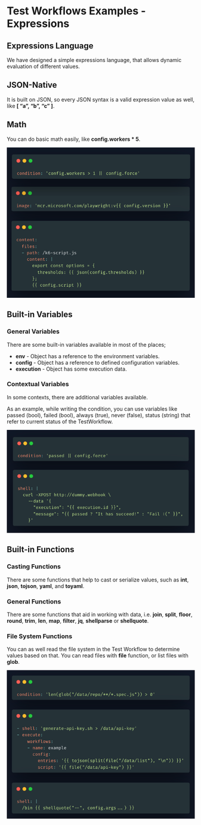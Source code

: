 # Test Workflows Examples - Expressions

## Expressions Language

We have designed a simple expressions language, that allows dynamic evaluation of different values.

## JSON-Native

It is built on JSON, so every JSON syntax is a valid expression value as well, like **[ “a”, “b”, “c” ]**.

## Math

You can do basic math easily, like **config.workers * 5**.

![Expressions](../img/expressions.png) 

## Built-in Variables

### General Variables

There are some built-in variables available in most of the places;

- **env** - Object has a reference to the environment variables.
- **config** - Object has a reference to defined configuration variables.
- **execution** - Object has some execution data.

### Contextual Variables

In some contexts, there are additional variables available.

As an example, while writing the condition, you can use variables like passed (bool), failed (bool), always (true), never (false), status (string) that refer to current status of the TestWorkflow.

![Built-in Variables](../img/built-in-variables.png) 

## Built-in Functions

### Casting Functions

There are some functions that help to cast or serialize values, such as **int**, **json**, **tojson**, **yaml**, and **toyaml**.

### General Functions

There are some functions that aid in working with data, i.e. **join**, **split**, **floor**, **round**, **trim**, **len**, **map**, **filter**, **jq**, **shellparse** or **shellquote**.

### File System Functions

You can as well read the file system in the Test Workflow to determine values based on that. You can read files with **file** function, or list files with **glob**.

![Built-in Functions](../img/built-in-functions.png) 




